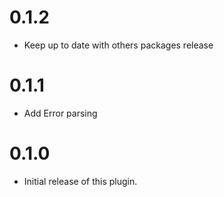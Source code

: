 # 0.1.2

- Keep up to date with others packages release

# 0.1.1

- Add Error parsing

# 0.1.0

- Initial release of this plugin.
